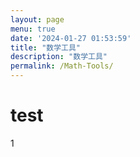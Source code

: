 ```yaml
---
layout: page
menu: true
date: '2024-01-27 01:53:59'
title: "数学工具"
description: "数学工具"
permalink: /Math-Tools/
---
```


# test
1
